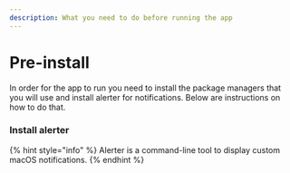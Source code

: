 ```yaml
---
description: What you need to do before running the app
---
```


# Pre-install

In order for the app to run you need to install the package managers that you will use and install alerter for notifications. Below are instructions on how to do that.

### Install alerter

{% hint style="info" %}
Alerter is a command-line tool to display custom macOS notifications.
{% endhint %}



